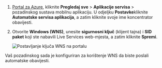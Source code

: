 
1. [Portal za Azure](https://portal.azure.com/), kliknite **Pregledaj sve** > **Aplikacije servisa** > pozadinskog sustava mobilnu aplikaciju. U odjeljku **Postavke**kliknite **Automatske servisa aplikacija**, a zatim kliknite svoje ime koncentrator obavijesti.

2. Otvorite **Windows (WNS)**, unesite **sigurnosni ključ** (klijent tajna) i **SID paket** koji ste nabavili Live Services web-mjesta, a zatim kliknite **Spremi**.

    ![Postavljanje ključa WNS na portalu](./media/app-service-mobile-configure-wns/mobile-push-wns-credentials.png)

Vaš pozadinskog sada je konfiguriran za korištenje WNS da biste poslali automatske obavijesti.
